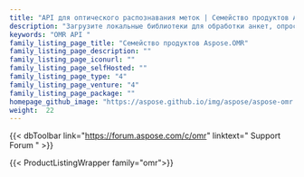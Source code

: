 ```yaml
---
title: "API для оптического распознавания меток | Семейство продуктов Aspose.OMR"
description: "Загрузите локальные библиотеки для обработки анкет, опросов, MCQ с высокой точностью и получения результатов в формате CSV. Пакет также содержит визуальный редактор шаблонов."
keywords: "OMR API "
family_listing_page_title: "Семейство продуктов Aspose.OMR"
family_listing_page_description: ""
family_listing_page_iconurl: ""
family_listing_page_selfHosted: ""
family_listing_page_type: "4"
family_listing_page_venture: "4"
family_listing_page_package: ""
homepage_github_image: "https://aspose.github.io/img/aspose/aspose-omr.png"
weight:  22
---
```


{{< dbToolbar link="https://forum.aspose.com/c/omr" linktext=" Support Forum " >}}

{{< ProductListingWrapper family="omr">}}

